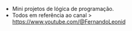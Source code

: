  - Mini projetos de lógica de programação.
 - Todos em referência ao canal > https://www.youtube.com/@FernandoLeonid
